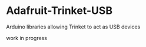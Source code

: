 Adafruit-Trinket-USB
====================

Arduino libraries allowing Trinket to act as USB devices

work in progress
